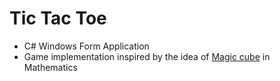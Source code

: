 # Tic Tac Toe


- C# Windows Form Application
- Game implementation inspired by the idea of [Magic cube](https://en.wikipedia.org/wiki/Magic_cube "magic cube") in Mathematics
